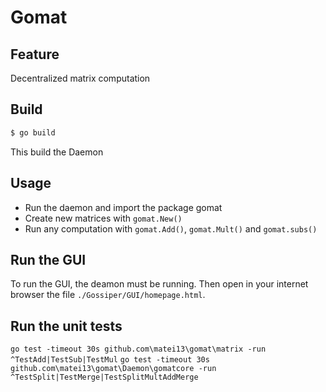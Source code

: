 # Gomat
## Feature
Decentralized matrix computation

## Build
```bash
$ go build
```
This build the Daemon

## Usage
 - Run the daemon and import the package gomat
 - Create new matrices with `gomat.New()`
 - Run any computation with `gomat.Add()`, `gomat.Mult()` and `gomat.subs()`

## Run the GUI
To run the GUI, the deamon must be running. Then open in your internet browser the file `./Gossiper/GUI/homepage.html`.

## Run the unit tests
`go test -timeout 30s github.com\matei13\gomat\matrix -run ^TestAdd|TestSub|TestMul`
`go test -timeout 30s github.com\matei13\gomat\Daemon\gomatcore -run ^TestSplit|TestMerge|TestSplitMultAddMerge`